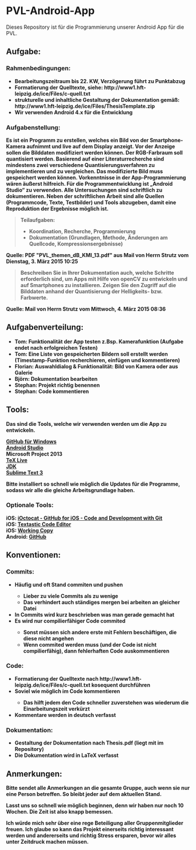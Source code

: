 # PVL-Android-App
Dieses Repository ist für die Programmierung unserer Android App für die PVL.

## Aufgabe:

### Rahmenbedingungen:

<ul>
  <li><b>Bearbeitungszeitraum bis 22. KW, Verzögerung führt zu Punktabzug</li>
  <li>Formatierung der Quelltexte, siehe: http://www1.hft-leipzig.de/ice/Files/c-quell.txt</li>
  <li>strukturelle und inhaltliche Gestaltung der Dokumentation gemäß: http://www1.hft-leipzig.de/ice/Files/ThesisTemplate.zip</li>
  <li>Wir verwenden Android 4.x für die Entwicklung</li>
</ul>

### Aufgabenstellung:

> <p>
Es ist ein Programm zu erstellen, welches ein Bild von der Smartphone-Kamera aufnimmt und live auf dem Display anzeigt. Vor der Anzeige sollen die Bilddaten modifiziert werden können. Der RGB-Farbraum soll quantisiert werden. Basierend auf einer Literaturrecherche sind mindestens zwei verschiedene Quantisierungsverfahren zu implementieren und zu vergleichen. Das modifizierte Bild muss gespeichert werden können. Vorkenntnisse in der App-Programmierung wären äußerst hilfreich. Für die Programmentwicklung ist „Android Studio“ zu verwenden. <b>Alle Untersuchungen sind schriftlich zu dokumentieren. Neben der schriftlichen Arbeit sind alle Quellen (Programmcode, Texte, Testbilder) und Tools abzugeben, damit eine Reproduktion der Ergebnisse möglich ist.</b>
> </p>
> <p>
> Teilaufgaben:
> <ul>
> <li>Koordination, Recherche, Programmierung</li>
> <li>Dokumentation (Grundlagen, Methode, Änderungen am Quellcode, Kompressionsergebnisse)</li>
> </ul>
> </p>

Quelle: PDF "PVL_themen_dB_KMI_13.pdf" aus Mail von Herrn Strutz vom Dienstag, 3. März 2015 10:25

> <p>
> Beschreiben Sie in Ihrer Dokumentation auch, welche Schritte erforderlich sind, um Apps mit Hilfe
> von openCV zu entwickeln und auf Smartphones zu installieren. Zeigen Sie den Zugriff auf die
> Bilddaten anhand der Quantisierung der Helligkeits- bzw. Farbwerte.
> </p>

Quelle: Mail von Herrn Strutz vom Mittwoch, 4. März 2015 08:36

## Aufgabenverteilung:

<p>
  <ul>
    <li>Tom: Funktionalität der App testen z.Bsp. Kamerafunktion (Aufgabe endet nach erfolgreichen Testen)</li>
    <li>Tom: Eine Liste von gespeicherten Bildern soll erstellt werden (Timestamp-Funktion recherchieren, einfügen und kommentieren)</li>
    <li>Florian: Auswahldialog & Funktionalität: Bild von Kamera oder aus Galerie</li>
    <li>Björn: Dokumentation bearbeiten</li>
    <li>Stephan: Projekt richtig benennen</li>
    <li>Stephan: Code kommentieren</li>
  </ul>
</p>

## Tools:

Das sind die Tools, welche wir verwenden werden um die App zu entwickeln.

<a href="https://windows.github.com/" title="GitHub für Windows">GitHub für Windows</a><br>
<a href="https://developer.android.com/sdk/index.html" title="Android Studio">Android Studio</a><br>
Microsoft Project 2013<br>
<a href="http://mirror.ctan.org/systems/texlive/tlnet/install-tl-windows.exe" title="TeX Live">TeX Live</a><br>
<a href="http://www.oracle.com/technetwork/java/javase/downloads/jdk8-downloads-2133151.html" title="JDK">JDK</a><br>
<a href="http://www.sublimetext.com/3" title="Sublime Text 3">Sublime Text 3</a>

<p>Bitte installiert so schnell wie möglich die Updates für die Programme, sodass wir alle die gleiche Arbeitsgrundlage haben.</p>
  
### Optionale Tools:

iOS: <a href="https://itunes.apple.com/us/app/ioctocat-github-for-ios-code/id669642611" title="iOctocat - GitHub for iOS - Code and Development with Git">iOctocat - GitHub for iOS - Code and Development with Git</a><br>
iOS: <a href="https://itunes.apple.com/us/app/id383577124" title="Textastic Code Editor">Textastic Code Editor</a><br>
iOS: <a href="https://itunes.apple.com/us/app/id896694807" title="Working Copy">Working Copy</a><br>
Android: <a href="https://play.google.com/store/apps/details?id=com.github.mobile" title="GitHub">GitHub</a>

## Konventionen:

### Commits:

<ul>
<li>Häufig und oft Stand commiten und pushen</li>
  <ul>
  <li>Lieber zu viele Commits als zu wenige</li>
  <li>Das verhindert auch ständiges mergen bei arbeiten an gleicher Datei</li>
  </ul>
<li>In Commits wird kurz beschrieben was man gerade gemacht hat</li>
<li>Es wird nur compilierfähiger Code commited</li>
  <ul>
  <li>Sonst müssen sich andere erste mit Fehlern beschäftigen, die diese nicht angehen</li>
  <li>Wenn commited werden muss (und der Code ist nicht compilierfähig), dann fehlerhaften Code auskommentieren</li>
  </ul>
</ul>

### Code:

<ul>
<li><b>Formatierung der Quelltexte nach http://www1.hft-leipzig.de/ice/Files/c-quell.txt kosequent durchführen</b></li>
<li>Soviel wie möglich im Code kommentieren</li>
  <ul>
  <li>Das hilft jedem den Code schneller zuverstehen was wiederum die Einarbeitungszeit verkürzt</li>
  </ul>
<li>Kommentare werden in deutsch verfasst</li>
</ul>

### Dokumentation:

<ul>
<li><b>Gestaltung der Dokumentation nach Thesis.pdf</b> (liegt mit im Repository)</li>
<li>Die Dokumentation wird in LaTeX verfasst</li>
</ul>

## Anmerkungen:

Bitte sendet alle Anmerkungen an die gesamte Gruppe, auch wenn sie nur eine Person betreffen. So bleibt jeder auf dem aktuellen Stand.

Lasst uns so schnell wie möglich beginnen, denn wir haben <b>nur noch 10 Wochen</b>. Die Zeit ist also knapp bemessen.

<b>Ich würde mich sehr über eine rege Beteiligung aller Gruppenmitglieder freuen.</b> Ich glaube so kann das Projekt einerseits richtig interessant werden und andererseits und richtig Stress ersparen, bevor wir alles unter Zeitdruck machen müssen.
